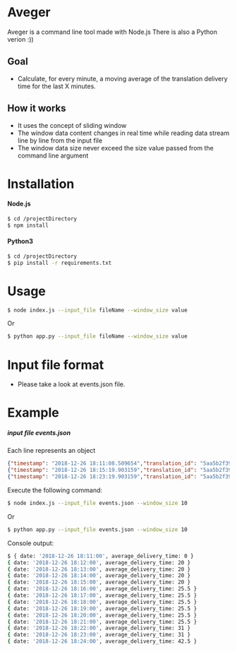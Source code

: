 # Aveger
Aveger is a command line tool made with Node.js
There is also a Python verion :))

## Goal 
  - Calculate, for every minute, a moving average of the translation delivery time for the last X minutes.

## How it works
  - It uses the concept of sliding window
  - The window data content changes in real time while reading data stream line by line from the input file
  - The window data size never exceed the size value passed from the command line argument

# Installation
#### Node.js
```sh
$ cd /projectDirectory
$ npm install
```
#### Python3
```sh
$ cd /projectDirectory
$ pip install -r requirements.txt
```

# Usage
```sh
$ node index.js --input_file fileName --window_size value
```
Or
```sh
$ python app.py --input_file fileName --window_size value
```
# Input file format
- Please take a look at events.json file.

# Example
##### input file events.json

Each line represents an object

```json
{"timestamp": "2018-12-26 18:11:08.509654","translation_id": "5aa5b2f39f7254a75aa5","source_language": "en","target_language": "fr","client_name": "easyjet","event_name": "translation_delivered","nr_words": 30, "duration": 20}
{"timestamp": "2018-12-26 18:15:19.903159","translation_id": "5aa5b2f39f7254a75aa4","source_language": "en","target_language": "fr","client_name": "easyjet","event_name": "translation_delivered","nr_words": 30, "duration": 31}
{"timestamp": "2018-12-26 18:23:19.903159","translation_id": "5aa5b2f39f7254a75bb33","source_language": "en","target_language": "fr","client_name": "booking","event_name": "translation_delivered","nr_words": 100, "duration": 54}
```
Execute the following command:

```sh
$ node index.js --input_file events.json --window_size 10
```

Or

```sh
$ python app.py --input_file events.json --window_size 10
```

Console output:

```sh
$ { date: '2018-12-26 18:11:00', average_delivery_time: 0 }
{ date: '2018-12-26 18:12:00', average_delivery_time: 20 }
{ date: '2018-12-26 18:13:00', average_delivery_time: 20 }
{ date: '2018-12-26 18:14:00', average_delivery_time: 20 }
{ date: '2018-12-26 18:15:00', average_delivery_time: 20 }
{ date: '2018-12-26 18:16:00', average_delivery_time: 25.5 }
{ date: '2018-12-26 18:17:00', average_delivery_time: 25.5 }
{ date: '2018-12-26 18:18:00', average_delivery_time: 25.5 }
{ date: '2018-12-26 18:19:00', average_delivery_time: 25.5 }
{ date: '2018-12-26 18:20:00', average_delivery_time: 25.5 }
{ date: '2018-12-26 18:21:00', average_delivery_time: 25.5 }
{ date: '2018-12-26 18:22:00', average_delivery_time: 31 }
{ date: '2018-12-26 18:23:00', average_delivery_time: 31 }
{ date: '2018-12-26 18:24:00', average_delivery_time: 42.5 }
```



